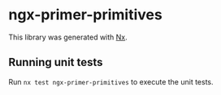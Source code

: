 # ngx-primer-primitives

This library was generated with [Nx](https://nx.dev).

## Running unit tests

Run `nx test ngx-primer-primitives` to execute the unit tests.
